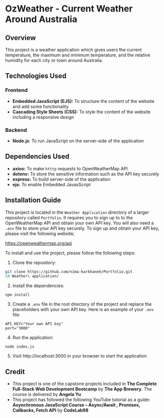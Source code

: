 # OzWeather - Current Weather Around Australia
## Overview
This project is a weather application which gives users the current temperature, the maximum and minimum temperature, and the relative humidity for each city or town around Australia.
## Technologies Used
### Frontend
* **Embedded JavaScript (EJS):** To structure the content of the website and add some functionality
* **Cascading Style Sheets (CSS):** To style the content of the website including a responsive design
### Backend
* **Node.js**: To run JavaScript on the server-side of the application
## Dependencies Used
* **axios:** To make `htttp` requests to OpenWeatherMap API
* **dotenv:** To store the sensitive information such as the API key securely
* **express:** To build server-side of the application
* **ejs:**  To enable Embedded JavasScript
## Installation Guide
This project is located in the `Weather Application` directory of a larger repository called `Portfolio`. It requires you to sign up to to the OpenWeatherMap API and obtain your own API key. You will also need a `.env` file to store your API key securely.
To sign up and obtain your API key, please visit the following website;  

https://openweathermap.org/api  

To install and use the project, please follow the following steps:
1. Clone the repository:
```bash
git clone https://github.com/nima-karkhaneh/Portfolio.git
cd Weather\ application/

```
2. Install the dependencies:  

`npm install`  

3. Create a `.env` file in the root directory of the project and replace the placeholders with your own API key. Here is an example of your `.env` file:
```
API_KEY="Your own API key"
port="3000"

```  
4. Run the application:

`node index.js`

5. Visit http://localhost:3000 in your browser to start the application

## Credit
* This project is one of the capstone projects included in **The Complete Full-Stack Web Development Bootcamp** by **The App Brewery**. The course is delivered by **Angela Yu**
* This project has followed the following YouTube tutorial as a guide:
**Asynchronous JavaScript Course – Async/Await , Promises, Callbacks, Fetch API** by **CodeLab98**

